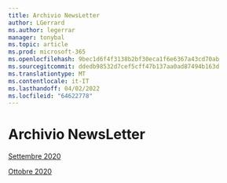 ```yaml
---
title: Archivio NewsLetter
author: LGerrard
ms.author: legerrar
manager: tonybal
ms.topic: article
ms.prod: microsoft-365
ms.openlocfilehash: 9bec1d6f4f3138b2bf30eca1f6e6367a43cd70ab
ms.sourcegitcommit: ddedb98532d7cef5cff47b137aa0ad87494b163d
ms.translationtype: MT
ms.contentlocale: it-IT
ms.lasthandoff: 04/02/2022
ms.locfileid: "64622778"
---
```

# <a name="newsletter-archive"></a>Archivio NewsLetter

[Settembre 2020](https://github.com/MicrosoftDocs/OfficeDocs-AppCompliance-pr/blob/master/Apps/docs/September%202020.md)

[Ottobre 2020](https://github.com/MicrosoftDocs/OfficeDocs-AppCompliance-pr/blob/master/Apps/docs/October%202020.md)
